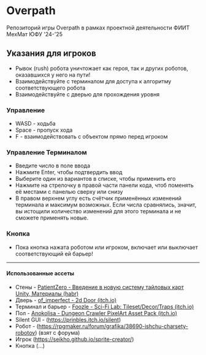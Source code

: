 # Overpath
Репозиторий игры Overpath в рамках проектной деятельности ФИИТ МехМат ЮФУ '24-'25

## Указания для игроков
- Рывок (rush) робота уничтожает как героя, так и других роботов, оказавшихся у него на пути!
- Взаимодействуйте с терминалом для доступа к алгоритму соответствующего робота
- Взаимодействуйте с дверью для прохождения уровня

### Управление
- WASD - ходьба
- Space - пропуск хода
- F - взаимодействовать с объектом прямо перед игроком

### Управление Терминалом
- Введите число в поле ввода
- Нажмите Enter, чтобы подтвердить ввод
- Выберите один из вариантов в списке, чтобы применить его
- Нажмите на стрелочку в правой части панели кода, чтоб поменять её местами с панелью сверху или снизу
- В правом верхнем углу есть счётчик применённых изменений терминала и максимум возможных. Если числа сравнялись, значит, вы истощили количество изменений для этого терминала и не сможете применять новые.

### Кнопка
- Пока кнопка нажата роботом или игроком, включает или выключает соответствующий ей барьер!
---
#### Использованные ассеты
- Стены - [PatientZero - Введение в новую систему тайловых карт Unity, Материалы (habr)](https://habr.com/ru/articles/412765/)
- Дверь - [of_imperfect - 2d Door (itch.io)](https://of-imperfect.itch.io/2d-door)
- Терминал и барьер - [Foozle - Sci-Fi Lab: Tileset/Decor/Traps (itch.io)](https://foozlecc.itch.io/sci-fi-lab-tileset-decor-traps)
- Пол - [Anokolisa - Dungeon Crawler PixelArt Asset Pack (itch.io)](https://anokolisa.itch.io/dungeon-crawler-pixel-art-asset-pack)
- Silent GUI - (https://prinbles.itch.io/silent)
- Робот - (https://rpgmaker.ru/forum/grafika/38690-ishchu-charsety-robotov) (взят с форума)
- Игрок (https://seikho.github.io/sprite-creator/)
- Кнопка (...)
